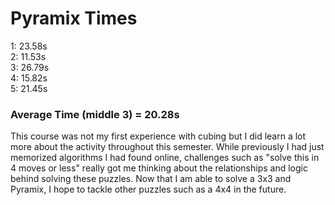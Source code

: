 # Pyramix Times
1:  23.58s <br>
2:  11.53s <br>
3:  26.79s <br>
4:  15.82s <br>
5:  21.45s <br>

### Average Time (middle 3) = 20.28s

This course was not my first experience with cubing but I did learn a lot more about the activity throughout this semester. 
While previously I had just memorized algorithms I had found online, challenges such as "solve this in 4 moves or less" really got me thinking about the relationships and logic behind solving these puzzles.
Now that I am able to solve a 3x3 and Pyramix, I hope to tackle other puzzles such as a 4x4 in the future. 

